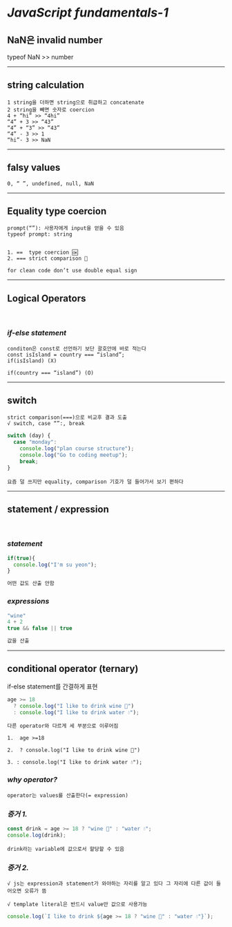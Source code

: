 # **_JavaScript fundamentals-1_**

## NaN은 invalid number

typeof NaN >> number

---

## string calculation

```
1 string을 더하면 string으로 취급하고 concatenate
2 string을 빼면 숫자로 coercion
4 + “hi” >> “4hi”
“4” + 3 >> “43”
“4” + “3” >> “43”
“4” - 3 >> 1
“hi”- 3 >> NaN
```

---

## falsy values

```
0, “ ”, undefined, null, NaN
```

---

## Equality type coercion

    prompt(“”): 사용자에게 input을 얻을 수 있음
    typeof prompt: string


    1. ==  type coercion 🆗
    2. === strict comparison 🚫

    for clean code don’t use double equal sign

---

## Logical Operators

<br>

### **_if-else statement_**

    conditon은 const로 선언하기 보단 괄호안에 바로 적는다
    const isIsland = country === “island”;
    if(isIsland) (X)

    if(country === “island”) (O)

---

## switch

    strict comparison(===)으로 비교후 결과 도출
    √ switch, case “”:, break

```javascript
switch (day) {
  case "monday":
    console.log("plan course structure");
    console.log("Go to coding meetup");
    break;
}
```

    요즘 덜 쓰지만 equality, comparison 기호가 덜 들어가서 보기 편하다

---

## statement / expression

<br>

### **_statement_**

```javascript
if(true){
  console.log("I'm su yeon");
}

어떤 값도 산출 안함
```

### **_expressions_**

```javascript
"wine"
4 + 2
true && false || true

값을 산출
```

---

## conditional operator (ternary)

if-else statement를 간결하게 표현

```javascript
age >= 18
  ? console.log("I like to drink wine 🍷")
  : console.log("I like to drink water 💧");
```

    다른 operator와 다르게 세 부분으로 이루어짐

    1.  age >=18

    2.  ? console.log("I like to drink wine 🍷")

    3. : console.log("I like to drink water 💧");

### **_why operator?_**

    operator는 values를 산출한다(= expression)

### **_증거 1._**

```javascript
const drink = age >= 18 ? "wine 🍷" : "water 💧";
console.log(drink);
```

    drink라는 variable에 값으로서 할당할 수 있음

### **_증거 2._**

    √ js는 expression과 statement가 와야하는 자리를 알고 있다 그 자리에 다른 값이 들어오면 오류가 뜸

    √ template literal은 반드시 value만 값으로 사용가능

```javascript
console.log(`I like to drink ${age >= 18 ? "wine 🍷" : "water 💧"}`);
```

